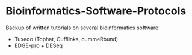 Bioinformatics-Software-Protocols
=================================
Backup of written tutorials on several bioinformatics software:

- Tuxedo (Tophat, Cufflinks, cummeRbund)
- EDGE-pro + DESeq
